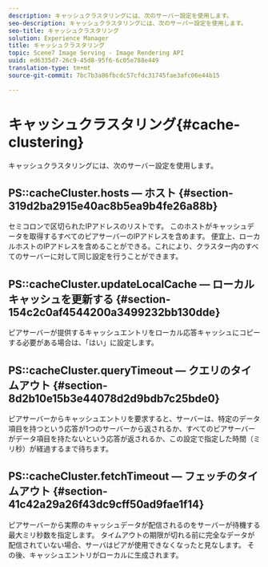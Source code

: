 ```yaml
---
description: キャッシュクラスタリングには、次のサーバー設定を使用します。
seo-description: キャッシュクラスタリングには、次のサーバー設定を使用します。
seo-title: キャッシュクラスタリング
solution: Experience Manager
title: キャッシュクラスタリング
topic: Scene7 Image Serving - Image Rendering API
uuid: ed6335d7-26c9-45d8-95f6-6c05e788e449
translation-type: tm+mt
source-git-commit: 7bc7b3a86fbcdc57cfdc31745fae3afc06e44b15

---
```



# キャッシュクラスタリング{#cache-clustering}

キャッシュクラスタリングには、次のサーバー設定を使用します。

## PS::cacheCluster.hosts — ホスト {#section-319d2ba2915e40ac8b5ea9b4fe26a88b}

セミコロンで区切られたIPアドレスのリストです。 このホストがキャッシュデータを取得するすべてのピアサーバーのIPアドレスを含めます。 便宜上、ローカルホストのIPアドレスを含めることができる。これにより、クラスター内のすべてのサーバーに対して同じ設定を行うことができます。

## PS::cacheCluster.updateLocalCache — ローカルキャッシュを更新する {#section-154c2c0af4544200a3499232bb130dde}

ピアサーバーが提供するキャッシュエントリをローカル応答キャッシュにコピーする必要がある場合は、「はい」に設定します。

## PS::cacheCluster.queryTimeout — クエリのタイムアウト {#section-8d2b10e15b3e44078d2d9bdb7c25bde0}

ピアサーバーからキャッシュエントリを要求すると、サーバーは、特定のデータ項目を持つという応答が1つのサーバーから返されるか、すべてのピアサーバーがデータ項目を持たないという応答が返されるか、この設定で指定した時間（ミリ秒）が経過するまで待ちます。

## PS::cacheCluster.fetchTimeout — フェッチのタイムアウト {#section-41c42a29a26f43dc9cff50ad9fae1f14}

ピアサーバーから実際のキャッシュデータが配信されるのをサーバーが待機する最大ミリ秒数を指定します。 タイムアウトの期限が切れる前に完全なデータが配信されていない場合、サーバはピアが使用できなくなったと見なします。 その後、キャッシュエントリがローカルに生成されます。
